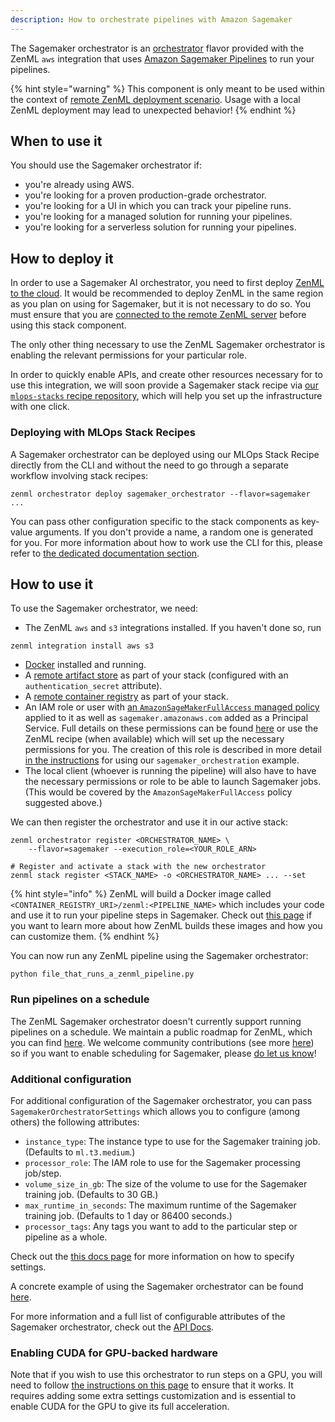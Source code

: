 ```yaml
---
description: How to orchestrate pipelines with Amazon Sagemaker
---
```


The Sagemaker orchestrator is an [orchestrator](./orchestrators.md) flavor provided
with the ZenML `aws` integration that uses [Amazon Sagemaker Pipelines](https://sagemaker-examples.readthedocs.io/en/latest/sagemaker-pipelines/index.html)
to run your pipelines.

{% hint style="warning" %}
This component is only meant to be used within the context of [remote ZenML deployment scenario](../../getting-started/deploying-zenml/deploying-zenml.md). Usage with a local ZenML deployment may lead to unexpected behavior!
{% endhint %}

## When to use it

You should use the Sagemaker orchestrator if:
* you're already using AWS.
* you're looking for a proven production-grade orchestrator.
* you're looking for a UI in which you can track your pipeline runs.
* you're looking for a managed solution for running your pipelines.
* you're looking for a serverless solution for running your pipelines.

## How to deploy it

In order to use a Sagemaker AI orchestrator, you need to first deploy [ZenML to the
cloud](../../getting-started/deploying-zenml/deploying-zenml.md). It would be
recommended to deploy ZenML in the same region as you plan on using for
Sagemaker, but it is not necessary to do so. You must ensure that you are
[connected to the remote ZenML
server](../../starter-guide/collaborate/zenml-deployment.md) before using this
stack component.

The only other thing necessary to use the ZenML Sagemaker orchestrator is
enabling the relevant permissions for your particular role.

In order to quickly enable APIs, and create other resources necessary for to use
this integration, we will soon provide a Sagemaker stack
recipe via [our `mlops-stacks` recipe repository](https://github.com/zenml-io/mlops-stacks), which
will help you set up the infrastructure with one click.

### Deploying with MLOps Stack Recipes

A Sagemaker orchestrator can be deployed using our MLOps Stack Recipe
directly from the CLI and without the need to go through a separate workflow
involving stack recipes:

```shell
zenml orchestrator deploy sagemaker_orchestrator --flavor=sagemaker ...
```

You can pass other configuration specific to the stack components as key-value
arguments. If you don't provide a name, a random one is generated for you. For
more information about how to work use the CLI for this, please refer to [the
dedicated documentation
section](../../advanced-guide/practical/stack-recipes.md#deploying-stack-components-directly).

## How to use it

To use the Sagemaker orchestrator, we need:

* The ZenML `aws` and `s3` integrations installed. If you haven't done so, run 

```shell
zenml integration install aws s3
```

* [Docker](https://www.docker.com) installed and running.
* A [remote artifact store](../artifact-stores/artifact-stores.md) as part of 
your stack (configured with an `authentication_secret` attribute).
* A [remote container registry](../container-registries/container-registries.md) 
as part of your stack.
* An IAM role or user with [an `AmazonSageMakerFullAccess` managed policy](https://docs.aws.amazon.com/sagemaker/latest/dg/security-iam-awsmanpol.html) applied to it
  as well as `sagemaker.amazonaws.com` added as a Principal Service. Full
  details on these permissions can be found
  [here](https://docs.aws.amazon.com/sagemaker/latest/dg/sagemaker-roles.html)
  or use the ZenML recipe (when available) which will set up the necessary
    permissions for you. The creation of this role is described in more detail
    [in the instructions](https://github.com/zenml-io/zenml/tree/main/examples/sagemaker_orchestration) for using our `sagemaker_orchestration` example.
* The local client (whoever is running the pipeline) will also have to have the
  necessary permissions or role to be able to launch Sagemaker jobs. (This would
  be covered by the `AmazonSageMakerFullAccess` policy suggested above.)

We can then register the orchestrator and use it in our active stack:
```shell
zenml orchestrator register <ORCHESTRATOR_NAME> \
    --flavor=sagemaker --execution_role=<YOUR_ROLE_ARN>

# Register and activate a stack with the new orchestrator
zenml stack register <STACK_NAME> -o <ORCHESTRATOR_NAME> ... --set
```

{% hint style="info" %}
ZenML will build a Docker image called `<CONTAINER_REGISTRY_URI>/zenml:<PIPELINE_NAME>`
which includes your code and use it to run your pipeline steps in Sagemaker. 
Check out [this page](../../advanced-guide/pipelines/containerization.md)
if you want to learn more about how ZenML builds these images and
how you can customize them.
{% endhint %}

You can now run any ZenML pipeline using the Sagemaker orchestrator:
```shell
python file_that_runs_a_zenml_pipeline.py
```

### Run pipelines on a schedule

The ZenML Sagemaker orchestrator doesn't currently support running pipelines on
a schedule. We maintain a public roadmap for ZenML, which you can find
[here](https://zenml.io/roadmap). We welcome community contributions (see more
[here](https://github.com/zenml-io/zenml/blob/main/CONTRIBUTING.md)) so if you
want to enable scheduling for Sagemaker, please [do let us
know](https://zenml.io/slack-invite)!

### Additional configuration

For additional configuration of the Sagemaker orchestrator, you can pass
`SagemakerOrchestratorSettings` which allows you to configure (among others) the following attributes:

* `instance_type`: The instance type to use for the Sagemaker training job.
  (Defaults to `ml.t3.medium`.)
* `processor_role`: The IAM role to use for the Sagemaker processing job/step.
* `volume_size_in_gb`: The size of the volume to use for the Sagemaker training
  job. (Defaults to 30 GB.)
* `max_runtime_in_seconds`: The maximum runtime of the Sagemaker training job.
  (Defaults to 1 day or 86400 seconds.)
* `processor_tags`: Any tags you want to add to the particular step or pipeline
  as a whole.

Check out the [this docs page](../..//advanced-guide/pipelines/settings.md)
for more information on how to specify settings.

A concrete example of using the Sagemaker orchestrator can be found 
[here](https://github.com/zenml-io/zenml/tree/main/examples/sagemaker_orchestration).

For more information and a full list of configurable attributes of the Sagemaker 
orchestrator, check out the [API Docs](https://apidocs.zenml.io/latest/integration_code_docs/integrations-aws/#zenml.integrations.aws.orchestrators.sagemaker_orchestrator.SagemakerOrchestrator).

### Enabling CUDA for GPU-backed hardware

Note that if you wish to use this orchestrator to run steps on a GPU, you will
need to follow [the instructions on this
page](../../advanced-guide/pipelines/gpu-hardware.md) to ensure that it works.
It requires adding some extra settings customization and is essential to enable
CUDA for the GPU to give its full acceleration.
